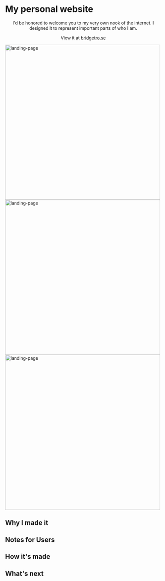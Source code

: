 # My personal website

<p align='center'>I'd be honored to welcome you to my very own nook of the internet. I designed it to represent important parts of who I am.</p> 

<p align='center'>View it at <a href='https://bridgetro.se' target="_blank">bridgetro.se</a></p>

<img class="project-image" alt="landing-page" display='block' margin-left='auto' margin-right='auto' width='500' src="https://bridgetro.se/project-snapshots/personal-website/personal-website-1-landing-page.png" width='500'>
<img class="project-image" alt="landing-page" align='center' src="https://bridgetro.se/project-snapshots/personal-website/personal-website-2-exploding-spheres.png" width='500'>
<img class="project-image" alt="landing-page" align='center' src="https://bridgetro.se/project-snapshots/personal-website/personal-website-3-company-logos-and-first-project.png" width='500'>

## Why I made it

## Notes for Users

## How it's made

## What's next

